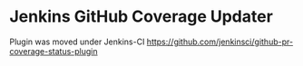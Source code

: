 # Jenkins GitHub Coverage Updater

Plugin was moved under Jenkins-CI https://github.com/jenkinsci/github-pr-coverage-status-plugin
